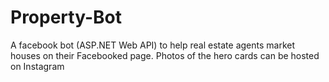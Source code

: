 # Property-Bot
A facebook bot (ASP.NET Web API) to help real estate agents market houses on their Facebooked page. Photos of the hero cards can be hosted on Instagram
